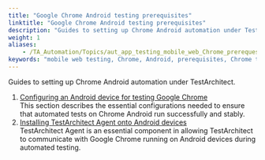```yaml
--- 
title: "Google Chrome Android testing prerequisites"
linktitle: "Google Chrome Android testing prerequisites"
description: "Guides to setting up Chrome Android automation under TestArchitect."
weight: 1
aliases: 
    - /TA_Automation/Topics/aut_app_testing_mobile_web_Chrome_prerequesites.html
keywords: "mobile web testing, Chrome, Android, prerequisites, Chrome testing, Android"
---
```


Guides to setting up Chrome Android automation under TestArchitect.

1.  [Configuring an Android device for testing Google Chrome](/TA_Automation/Topics/aut_app_testing_mobile_web_Android_configurations.html)  
This section describes the essential configurations needed to ensure that automated tests on Chrome Android run successfully and stably.
2.  [Installing TestArchitect Agent onto Android devices](/TA_Automation/Topics/aut_app_testing_mobile_web_Chrome_installing_TA_Agent.html)  
TestArchitect Agent is an essential component in allowing TestArchitect to communicate with Google Chrome running on Android devices during automated testing.



